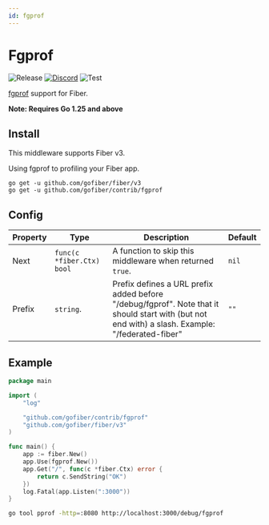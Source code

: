 ```yaml
---
id: fgprof
---
```


# Fgprof

![Release](https://img.shields.io/github/v/tag/gofiber/contrib?filter=fgprof*)
[![Discord](https://img.shields.io/discord/704680098577514527?style=flat&label=%F0%9F%92%AC%20discord&color=00ACD7)](https://gofiber.io/discord)
![Test](https://github.com/gofiber/contrib/workflows/Test%20Fgprof/badge.svg)

[fgprof](https://github.com/felixge/fgprof) support for Fiber.

**Note: Requires Go 1.25 and above**

## Install

This middleware supports Fiber v3.

Using fgprof to profiling your Fiber app.

```
go get -u github.com/gofiber/fiber/v3
go get -u github.com/gofiber/contrib/fgprof
```

## Config

| Property | Type                      | Description                                                                                                                                      | Default |
|----------|---------------------------|--------------------------------------------------------------------------------------------------------------------------------------------------|---------|
| Next     | `func(c *fiber.Ctx) bool` | A function to skip this middleware when returned `true`.                                                                                         | `nil`   |
| Prefix   | `string`.                 | Prefix defines a URL prefix added before "/debug/fgprof". Note that it should start with (but not end with) a slash. Example: "/federated-fiber" | `""`    |

## Example

```go
package main

import (
	"log"

	"github.com/gofiber/contrib/fgprof"
	"github.com/gofiber/fiber/v3"
)

func main() {
	app := fiber.New()
	app.Use(fgprof.New())
	app.Get("/", func(c *fiber.Ctx) error {
		return c.SendString("OK")
	})
	log.Fatal(app.Listen(":3000"))
}
```

```bash
go tool pprof -http=:8080 http://localhost:3000/debug/fgprof
```
